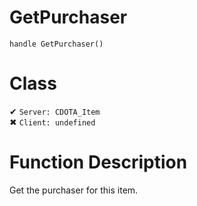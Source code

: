 # GetPurchaser
```
handle GetPurchaser()
```
# Class
✔ `Server: CDOTA_Item`  
✖ `Client: undefined`  

# Function Description
Get the purchaser for this item.
